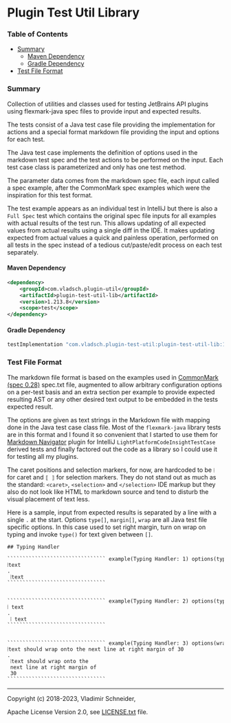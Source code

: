 # Plugin Test Util Library

[TOC]: #

### Table of Contents
- [Summary](#summary)
  - [Maven Dependency](#maven-dependency)
  - [Gradle Dependency](#gradle-dependency)
- [Test File Format](#test-file-format)

### Summary

Collection of utilities and classes used for testing JetBrains API plugins using flexmark-java
spec files to provide input and expected results.

The tests consist of a Java test case file providing the implementation for actions and a
special format markdown file providing the input and options for each test.

The Java test case implements the definition of options used in the markdown test spec and the
test actions to be performed on the input. Each test case class is parameterized and only has
one test method.

The parameter data comes from the markdown spec file, each input called a spec example, after
the CommonMark spec examples which were the inspiration for this test format.

The test example appears as an individual test in IntelliJ but there is also a `Full Spec` test
which contains the original spec file inputs for all examples with actual results of the test
run. This allows updating of all expected values from actual results using a single diff in the
IDE. It makes updating expected from actual values a quick and painless operation, performed on
all tests in the spec instead of a tedious cut/paste/edit process on each test separately.

#### Maven Dependency

```xml
<dependency>
    <groupId>com.vladsch.plugin-util</groupId>
    <artifactId>plugin-test-util-lib</artifactId>
    <version>1.213.8</version>
    <scope>test</scope>
</dependency>
```

#### Gradle Dependency

```groovy
testImplementation "com.vladsch.plugin-test-util:plugin-test-util-lib:1.213.8"
```

### Test File Format

The markdown file format is based on the examples used in [CommonMark (spec 0.28)] spec.txt
file, augmented to allow arbitrary configuration options on a per-test basis and an extra
section per example to provide expected resulting AST or any other desired text output to be
embedded in the tests expected result.

The options are given as text strings in the Markdown file with mapping done in the Java test
case class file. Most of the `flexmark-java` library tests are in this format and I found it so
convenient that I started to use them for [Markdown Navigator] plugin for IntelliJ
`LightPlatformCodeInsightTestCase` derived tests and finally factored out the code as a library
so I could use it for testing all my plugins.

The caret positions and selection markers, for now, are hardcoded to be `⦙` for caret and `⟦ ⟧`
for selection markers. They do not stand out as much as the standard: `<caret>`, `<selection>`
and `</selection>` IDE markup but they also do not look like HTML to markdown source and tend to
disturb the visual placement of text less.

Here is a sample, input from expected results is separated by a line with a single `.` at the
start. Options `type[]`, `margin[]`, `wrap` are all Java test file specific options. In this
case used to set right margin, turn on wrap on typing and invoke `type()` for text given between
`[]`.

    ## Typing Handler

    ```````````````````````````````` example(Typing Handler: 1) options(type[ ])
    ⦙text
    .
     ⦙text
    ````````````````````````````````


    ```````````````````````````````` example(Typing Handler: 2) options(type[ ])
    ⦙ text
    .
     ⦙ text
    ````````````````````````````````


    ```````````````````````````````` example(Typing Handler: 3) options(wrap, margin[30], type[ ])
    ⦙text should wrap onto the next line at right margin of 30
    .
     ⦙text should wrap onto the
     next line at right margin of
     30
    ````````````````````````````````

---

Copyright (c) 2018-2023, Vladimir Schneider,

Apache License Version 2.0, see [LICENSE.txt] file.

[CommonMark (spec 0.28)]: https://spec.commonmark.org/0.28
[LICENSE.txt]: LICENSE.txt
[Markdown Navigator]: https://github.com/vsch/idea-multimarkdown

